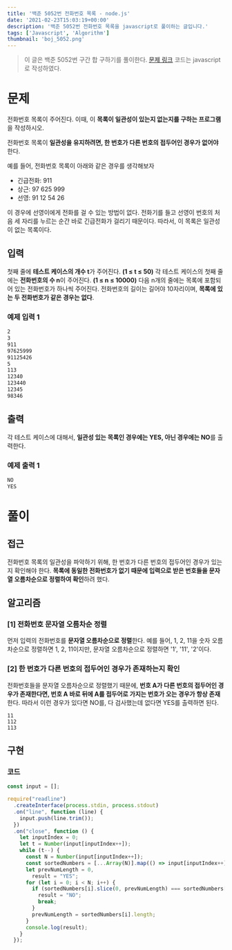 ```yaml
---
title: '백준 5052번 전화번호 목록 - node.js'
date: '2021-02-23T15:03:19+00:00'
description: '백준 5052번 전화번호 목록을 javascript로 풀이하는 글입니다.'
tags: ['Javascript', 'Algorithm']
thumbnail: 'boj_5052.png'
---
```

> 이 글은 백준 5052번 구간 합 구하기를 풀이한다. [문제 링크](https://www.acmicpc.net/problem/5052)
코드는 javascript로 작성하였다.

# 문제

전화번호 목록이 주어진다. 이때, 이 **목록이 일관성이 있는지 없는지를 구하는 프로그램**을 작성하시오.

전화번호 목록이 **일관성을 유지하려면, 한 번호가 다른 번호의 접두어인 경우가 없어야** 한다.

예를 들어, 전화번호 목록이 아래와 같은 경우를 생각해보자

- 긴급전화: 911
- 상근: 97 625 999
- 선영: 91 12 54 26

이 경우에 선영이에게 전화를 걸 수 있는 방법이 없다. 전화기를 들고 선영이 번호의 처음 세 자리를 누르는 순간 바로 긴급전화가 걸리기 때문이다. 따라서, 이 목록은 일관성이 없는 목록이다.

## 입력

첫째 줄에 **테스트 케이스의 개수 t**가 주어진다. **(1 ≤ t ≤ 50)** 각 테스트 케이스의 첫째 줄에는 **전화번호의 수 n**이 주어진다. **(1 ≤ n ≤ 10000)** 다음 n개의 줄에는 목록에 포함되어 있는 전화번호가 하나씩 주어진다. 전화번호의 길이는 길어야 10자리이며, **목록에 있는 두 전화번호가 같은 경우는 없다**.

### 예제 입력 1

```bash
2
3
911
97625999
91125426
5
113
12340
123440
12345
98346
```

## 출력

각 테스트 케이스에 대해서, **일관성 있는 목록인 경우에는 YES, 아닌 경우에는 NO**를 출력한다.

### 예제 출력 1

```bash
NO
YES
```

# 풀이

## 접근

전화번호 목록의 일관성을 파악하기 위해, 한 번호가 다른 번호의 접두어인 경우가 있는지 확인해야 한다. **목록에 동일한 전화번호가 없기 때문에 입력으로 받은 번호들을 문자열 오름차순으로 정렬하여 확인**하려 했다. 

## 알고리즘

### [1] 전화번호 문자열 오름차순 정렬

먼저 입력의 전화번호를 **문자열 오름차순으로 정렬**한다. 예를 들어, 1, 2, 11을 숫자 오름차순으로 정렬하면 1, 2, 11이지만, 문자열 오름차순으로 정렬하면 '1', '11', '2'이다.

### [2] **한 번호가 다른 번호의 접두어인 경우가 존재하는지 확인**

전화번호들을 문자열 오름차순으로 정렬했기 때문에, **번호 A가 다른 번호의 접두어인 경우가 존재한다면, 번호 A 바로 뒤에 A를 접두어로 가지는 번호가 오는 경우가 항상 존재**한다. 따라서 이런 경우가 있다면 NO를, 다 검사했는데 없다면 YES를 출력하면 된다.

```
11
112
113 
```

## 구현

### 코드

```jsx
const input = [];

require("readline")
  .createInterface(process.stdin, process.stdout)
  .on("line", function (line) {
    input.push(line.trim());
  })
  .on("close", function () {
    let inputIndex = 0;
    let t = Number(input[inputIndex++]);
    while (t--) {
      const N = Number(input[inputIndex++]);
      const sortedNumbers = [...Array(N)].map(() => input[inputIndex++]).sort();
      let prevNumLength = 0,
        result = "YES";
      for (let i = 0; i < N; i++) {
        if (sortedNumbers[i].slice(0, prevNumLength) === sortedNumbers[i - 1]) {
          result = "NO";
          break;
        }
        prevNumLength = sortedNumbers[i].length;
      }
      console.log(result);
    }
  });
```